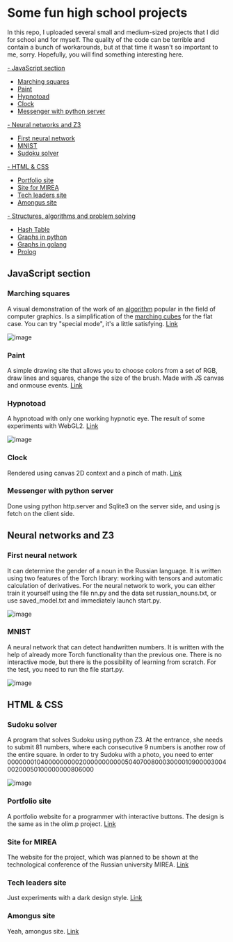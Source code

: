 # Some fun high school projects

In this repo, I uploaded several small and medium-sized projects that I did for school and for myself. The quality of the code can be terrible and contain a bunch of workarounds, but at that time it wasn't so important to me, sorry. Hopefully, you will find something interesting here.

[- JavaScript section](https://github.com/cmcshnik/some-fun-high-school-projects#javascript-section)
* [Marching squares](https://github.com/cmcshnik/some-fun-high-school-projects#marching-squares)
* [Paint](https://github.com/cmcshnik/some-fun-high-school-projects#paint)
* [Hypnotoad](https://github.com/cmcshnik/some-fun-high-school-projects#hypnotoad)
* [Clock](https://github.com/cmcshnik/some-fun-high-school-projects#clock)
* [Messenger with python server](https://github.com/cmcshnik/some-fun-high-school-projects#Messenger-with-python-server)

[- Neural networks and Z3](https://github.com/cmcshnik/some-fun-high-school-projects#Neural-networks-and-Z3)
* [First neural network](https://github.com/cmcshnik/some-fun-high-school-projects#first-neural-network)
* [MNIST](https://github.com/cmcshnik/some-fun-high-school-projects#mnist)
* [Sudoku solver](https://github.com/cmcshnik/some-fun-high-school-projects#sudoku-solver)


[- HTML & CSS](https://github.com/cmcshnik/some-fun-high-school-projects#html--css)
* [Portfolio site](https://github.com/cmcshnik/some-fun-high-school-projects#Portfolio-site)
* [Site for MIREA](https://github.com/cmcshnik/some-fun-high-school-projects#Site-for-MIREA)
* [Tech leaders site](https://github.com/cmcshnik/some-fun-high-school-projects#Tech-leaders-site)
* [Amongus site](https://github.com/cmcshnik/some-fun-high-school-projects#Amongus-site)

[- Structures, algorithms and problem solving]()
* [Hash Table]()
* [Graphs in python]()
* [Graphs in golang]()
* [Prolog]()



## JavaScript section 

### Marching squares
A visual demonstration of the work of an [algorithm](https://en.wikipedia.org/wiki/Marching_squares) popular in the field of computer graphics. Is a simplification of the [marching cubes](https://en.wikipedia.org/wiki/Marching_cubes) for the flat case. You can try "special mode", it's a little satisfying. [Link](https://cmcshnik.github.io/some-fun-high-school-projects/Marching%20squares/)

![image](https://github.com/cmcshnik/some-fun-high-school-projects/assets/95929455/5abb8034-918f-4a1b-9ca8-24ec5cb12225)


### Paint
A simple drawing site that allows you to choose colors from a set of RGB, draw lines and squares, change the size of the brush. Made with JS canvas and onmouse events. [Link](https://cmcshnik.github.io/some-fun-high-school-projects/Paint/)


### Hypnotoad
A hypnotoad with only one working hypnotic eye. The result of some experiments with WebGL2. [Link](https://cmcshnik.github.io/some-fun-high-school-projects/Hypnotoad/)

![image](https://github.com/cmcshnik/some-fun-high-school-projects/assets/95929455/bed09e3e-6ab6-45f3-8f66-df4faa29303a)


### Clock
Rendered using canvas 2D context and a pinch of math. [Link](https://cmcshnik.github.io/some-fun-high-school-projects/Clock/)


### Messenger with python server
Done using python http.server and Sqlite3 on the server side, and using js fetch on the client side.



## Neural networks and Z3

### First neural network
It can determine the gender of a noun in the Russian language. It is written using two features of the Torch library: working with tensors and automatic calculation of derivatives. For the neural network to work, you can either train it yourself using the file nn.py and the data set russian_nouns.txt, or use saved_model.txt and immediately launch start.py.

![image](https://github.com/cmcshnik/some-fun-high-school-projects/assets/95929455/88fd6b2b-87fb-42cd-9e69-56eb69dad670)


### MNIST
A neural network that can detect handwritten numbers. It is written with the help of already more Torch functionality than the previous one. There is no interactive mode, but there is the possibility of learning from scratch. For the test, you need to run the file start.py.

![image](https://github.com/cmcshnik/some-fun-high-school-projects/assets/95929455/21b2b399-e257-4c66-976c-b1df71376a80)


## HTML & CSS

### Sudoku solver
A program that solves Sudoku using python Z3. At the entrance, she needs to submit 81 numbers, where each consecutive 9 numbers is another row of the entire square. In order to try Sudoku with a photo, you need to enter 000000010400000000020000000000050407008000300001090000300400200050100000000806000

![image](https://github.com/cmcshnik/some-fun-high-school-projects/assets/95929455/8b5d3d2f-e1e6-4808-a74d-5e50de2e1516)


### Portfolio site
A portfolio website for a programmer with interactive buttons. The design is the same as in the olim.p project. [Link](https://cmcshnik.github.io/some-fun-high-school-projects/Portfolio%20site/)


### Site for MIREA
The website for the project, which was planned to be shown at the technological conference of the Russian university MIREA. [Link](https://cmcshnik.github.io/some-fun-high-school-projects/Site%20for%20MIREA/)


### Tech leaders site
Just experiments with a dark design style. [Link](https://cmcshnik.github.io/some-fun-high-school-projects/Tech%20leaders%20site/)


### Amongus site
Yeah, amongus site. [Link](https://cmcshnik.github.io/some-fun-high-school-projects/Amongus%20site/)




